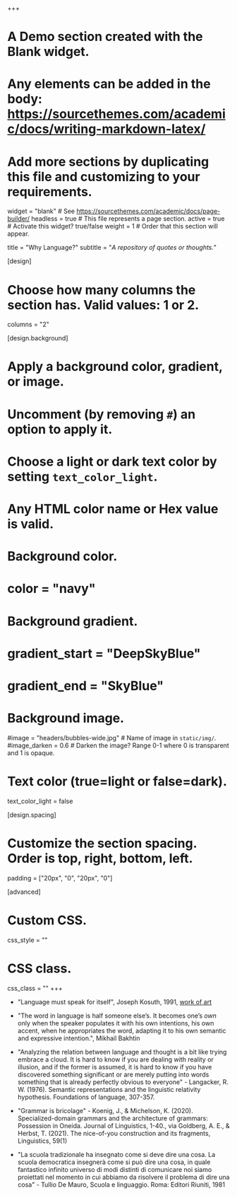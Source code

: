 +++
# A Demo section created with the Blank widget.
# Any elements can be added in the body: https://sourcethemes.com/academic/docs/writing-markdown-latex/
# Add more sections by duplicating this file and customizing to your requirements.

widget = "blank"  # See https://sourcethemes.com/academic/docs/page-builder/
headless = true  # This file represents a page section.
active = true  # Activate this widget? true/false
weight = 1  # Order that this section will appear.

title = "Why Language?"
subtitle = "_A repository of quotes or thoughts._"

[design]
  # Choose how many columns the section has. Valid values: 1 or 2.
  columns = "2"

[design.background]
  # Apply a background color, gradient, or image.
  #   Uncomment (by removing `#`) an option to apply it.
  #   Choose a light or dark text color by setting `text_color_light`.
  #   Any HTML color name or Hex value is valid.

  # Background color.
  # color = "navy"
  
  # Background gradient.
  # gradient_start = "DeepSkyBlue"
  # gradient_end = "SkyBlue"
  
  # Background image.
  #image = "headers/bubbles-wide.jpg"  # Name of image in `static/img/`.
  #image_darken = 0.6  # Darken the image? Range 0-1 where 0 is transparent and 1 is opaque.

  # Text color (true=light or false=dark).
  text_color_light = false

[design.spacing]
  # Customize the section spacing. Order is top, right, bottom, left.
  padding = ["20px", "0", "20px", "0"]

[advanced]
 # Custom CSS. 
 css_style = ""
 
 # CSS class.
 css_class = ""
+++

* "Language must speak for itself", Joseph Kosuth, 1991, [work of art](https://www.moma.org/collection/works/81828)

* "The word in language is half someone else’s. It becomes one’s _own_ only when the speaker populates it with his own intentions, his own accent, when he appropriates the word, adapting it to his own semantic and expressive intention.", Mikhail Bakhtin

* "Analyzing the relation between language and thought is a bit like trying embrace a cloud. It is hard to know if you are dealing with reality or illusion, and if the former is assumed, it is hard to know if you have discovered something significant or are merely putting into words something that is already perfectly obvious to everyone" - Langacker, R. W. (1976). Semantic representations and the linguistic relativity hypothesis. Foundations of language, 307-357.

* "Grammar is bricolage" - Koenig, J., & Michelson, K. (2020). Specialized-domain grammars and the architecture of grammars: Possession in Oneida. Journal of Linguistics, 1-40., via Goldberg, A. E., & Herbst, T. (2021). The nice-of-you construction and its fragments, Linguistics, 59(1)

* "La scuola tradizionale ha insegnato come si deve dire una cosa. La scuola democratica insegnerà come si può dire una cosa, in quale fantastico infinito universo di modi distinti di comunicare noi siamo proiettati nel momento in cui abbiamo da risolvere il problema di dire una cosa" - Tullio De Mauro, Scuola e linguaggio. Roma: Editori Riuniti, 1981
